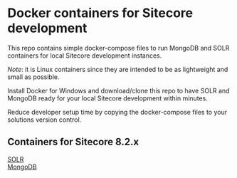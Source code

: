 # Docker containers for Sitecore development

This repo contains simple docker-compose files to run MongoDB and SOLR containers for local Sitecore development instances.

*Note*: it is Linux containers since they are intended to be as lightweight and small as possible.

Install Docker for Windows and download/clone this repo to have SOLR and MongoDB ready for your local Sitecore development within minutes.  

Reduce developer setup time by copying the docker-compose files to your solutions version control.

## Containers for Sitecore 8.2.x  

[SOLR](/containers/solr/6.6.0-bitnami-sitecore/)  
[MongoDB](/containers/solr/6.6.0-bitnami-sitecore/)
